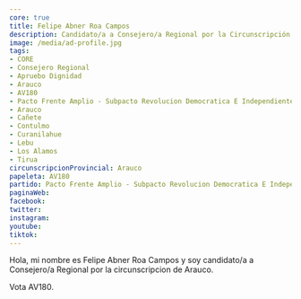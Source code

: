 ```yaml
---
core: true
title: Felipe Abner Roa Campos
description: Candidato/a a Consejero/a Regional por la Circunscripción de Arauco
image: /media/ad-profile.jpg
tags:
- CORE
- Consejero Regional
- Apruebo Dignidad
- Arauco
- AV180
- Pacto Frente Amplio - Subpacto Revolucion Democratica E Independientes - Revolucion Democratica
- Arauco
- Cañete
- Contulmo
- Curanilahue
- Lebu
- Los Alamos
- Tirua
circunscripcionProvincial: Arauco
papeleta: AV180
partido: Pacto Frente Amplio - Subpacto Revolucion Democratica E Independientes - Revolucion Democratica
paginaWeb:
facebook:
twitter:
instagram:
youtube:
tiktok:
---
```

Hola, mi nombre es Felipe Abner Roa Campos y soy candidato/a a Consejero/a Regional por la circunscripcion de Arauco.

Vota AV180.
